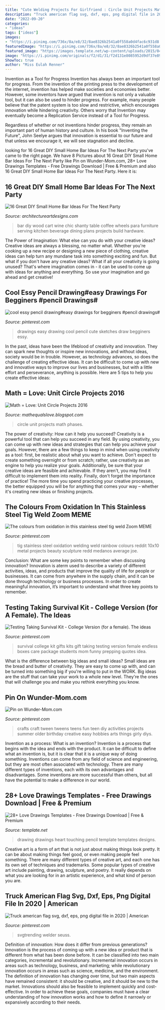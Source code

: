 ```yaml
---
title: "Cute Welding Projects For Girlfriend : Circle Unit Projects Math Phases"
description: "Truck american flag svg, dxf, eps, png digital file in 2020"
date: "2022-09-20"
categories:
- "ideas"
tags: ["ideas"]
images:
- "https://i.pinimg.com/736x/8a/e8/32/8ae8326b2541a0f558a0d4fac6c931d8.jpg"
featuredImage: "https://i.pinimg.com/736x/8a/e8/32/8ae8326b2541a0f558a0d4fac6c931d8.jpg"
featured_image: "https://images.template.net/wp-content/uploads/2015/04/18223859/Heart-Touching-Love-Drawing1.jpg"
image: "https://i.pinimg.com/originals/f2/d1/31/f2d131e8085952d9df37e89241990dc1.jpg"
ShowToc: true
author: "Miss Eulah Renner"
---
```



Invention as a Tool for Progress
Invention has always been an important tool for progress. From the invention of the printing press to the development of the internet, invention has helped make societies and economies better. 
However, some inventors have argued that invention is not only a valuable tool, but it can also be used to hinder progress. For example, many people believe that the patent system is too slow and restrictive, which encourages innovation while hindering creativity. Others worry that Invention may eventually become a Replication Service instead of a Tool for Progress.

Regardless of whether or not inventions hinder progress, they remain an important part of human history and culture. In his book "Inventing the Future", John Seelye argues that innovation is essential to our future and that unless we encourage it, we will see stagnation and decline.

	

		
looking for 16 Great DIY Small Home Bar Ideas For The Next Party you've came to the right page. We have 8 Pictures about 16 Great DIY Small Home Bar Ideas For The Next Party like Pin on Wunder-Mom.com, 28+ Love Drawings Templates - Free Drawings Download | Free &amp; Premium and also 16 Great DIY Small Home Bar Ideas For The Next Party. Here it is:
		
    
## 16 Great DIY Small Home Bar Ideas For The Next Party

<img loading=lazy src="http://www.architectureartdesigns.com/wp-content/uploads/2015/05/1542.jpg" onerror="this.onerror=null;this.src='https://tse2.mm.bing.net/th?id=OIP.BceOmpNg8q8A1vbp7cbRlQHaLH&amp;pid=15.1';" alt="16 Great DIY Small Home Bar Ideas For The Next Party">

_Source: architectureartdesigns.com_

>bar diy wood cart wine chic shanty table coffee wheels para furniture serving kitchen beverage dining plans projects build hardware. 

	

The Power of Imagination: What else can you do with your creative ideas?
Creative ideas are always a blessing, no matter what. Whether you're cooking up a new recipe or designing a new piece of clothing, creative ideas can help turn any mundane task into something exciting and fun. But what if you don't have any creative ideas? What if all your creativity is going unused? That's where imagination comes in - it can be used to come up with ideas for anything and everything. So use your imagination and go ahead and get creative!

    
## Cool Essy Pencil Drawing#easy Drawings For Begginers #pencil Drawings#

<img loading=lazy src="https://i.pinimg.com/736x/f8/e9/f0/f8e9f0c0e05c62f55289b1de2f64cf0e.jpg" onerror="this.onerror=null;this.src='https://tse4.mm.bing.net/th?id=OIP.bJq1ER8NDrNFWzg_wmy2ygHaI2&amp;pid=15.1';" alt="cool essy pencil drawing#easy drawings for begginers #pencil drawings#">

_Source: pinterest.com_

>drawings easy drawing cool pencil cute sketches draw begginers essy. 

	

In the past, ideas have been the lifeblood of creativity and innovation. They can spark new thoughts or inspire new innovations, and without ideas, society would be in trouble. However, as technology advances, so does the challenge of creating effective ideas. It can be difficult to come up with new and innovative ways to improve our lives and businesses, but with a little effort and perseverance, anything is possible. Here are 5 tips to help you create effective ideas: 
    
## Math = Love: Unit Circle Projects 2016

<img loading=lazy src="https://3.bp.blogspot.com/-0nYdMakpRM4/WFWMAu3xEAI/AAAAAAAA18k/PCeCKxB5k-g-7xiiC1r01slwO1ez6osdQCKgB/s1600/IMG_20161215_153506012.jpg" onerror="this.onerror=null;this.src='https://tse2.mm.bing.net/th?id=OIP.Pe2maMfxG2adkeLdv1oAXgHaNK&amp;pid=15.1';" alt="Math = Love: Unit Circle Projects 2016">

_Source: mathequalslove.blogspot.com_

>circle unit projects math phases. 

	

The power of creativity: How can it help you succeed?
Creativity is a powerful tool that can help you succeed in any field. By using creativity, you can come up with new ideas and strategies that can help you achieve your goals. However, there are a few things to keep in mind when using creativity as a tool: first, be realistic about what you want to achieve. Don't expect to create something overnight or from scratch; rather, use creativity as an engine to help you realize your goals. Additionally, be sure that your creative ideas are feasible and achievable. If they aren't, you may find it difficult to implement them into reality. Finally, don't forget the importance of practice! The more time you spend practicing your creative processes, the better equipped you will be for anything that comes your way – whether it's creating new ideas or finishing projects.

    
## The Colours From Oxidation In This Stainless Steel Tig Weld Zoom MEME

<img loading=lazy src="https://i.pinimg.com/736x/82/82/39/828239b1e0cc852288eb43de47984b94.jpg" onerror="this.onerror=null;this.src='https://tse2.mm.bing.net/th?id=OIP.nOx4-k5tHklr9tgU7MhSawHaHa&amp;pid=15.1';" alt="The colours from oxidation in this stainless steel tig weld Zoom MEME">

_Source: pinterest.com_

>tig stainless steel oxidation welding weld rainbow colours reddit 10x10 metal projects beauty sculpture redd medanos average joe. 

	

Conclusion: What are some key points to remember when discussing innovation?
Innovation is aterm used to describe a variety of different activities, ideas, and products that improve the quality of life for people or businesses. It can come from anywhere in the supply chain, and it can be done through technology or business processes. In order to create meaningful innovation, it’s important to understand what three key points to remember.

    
## Testing Taking Survival Kit - College Version (for A Female). The Ideas

<img loading=lazy src="https://i.pinimg.com/originals/ae/88/78/ae887819447d51adeb9f8587801aa1ec.jpg" onerror="this.onerror=null;this.src='https://tse3.mm.bing.net/th?id=OIP.NOGF3GEbpABjgNHAasdGlAAAAA&amp;pid=15.1';" alt="Testing Taking Survival Kit - College Version (for a female). The ideas">

_Source: pinterest.com_

>survival college kit gifts kits gift taking testing version female endless boxes care package students mom funny prepping quotes idea. 

	

What is the difference between big ideas and small ideas?
Small ideas are the bread and butter of creativity. They are easy to come up with, and can be turned into something big if you're willing to put in the WORK. Big ideas are the stuff that can take your work to a whole new level. They're the ones that will challenge you and make you rethink everything you know.

    
## Pin On Wunder-Mom.com

<img loading=lazy src="https://i.pinimg.com/originals/f2/d1/31/f2d131e8085952d9df37e89241990dc1.jpg" onerror="this.onerror=null;this.src='https://tse4.mm.bing.net/th?id=OIP.6rDO7e67nc5mCt6nq19NQAHaKl&amp;pid=15.1';" alt="Pin on Wunder-Mom.com">

_Source: pinterest.com_

>crafts craft tween tweens teens fun teen diy activities projects summer older birthday creative easy hobbies arts things girly diys. 

	

Invention as a process: What is an invention?
Invention is a process that begins with the idea and ends with the product. It can be difficult to define what an invention is, but it is clear that it is a unique way of doing something. Inventions can come from any field of science and engineering, but they are most often associated with technology. There are many different types of inventions, each with its own advantages and disadvantages. Some inventions are more successful than others, but all have the potential to make a difference in our world.

    
## 28+ Love Drawings Templates - Free Drawings Download | Free &amp; Premium

<img loading=lazy src="https://images.template.net/wp-content/uploads/2015/04/18223859/Heart-Touching-Love-Drawing1.jpg" onerror="this.onerror=null;this.src='https://tse1.mm.bing.net/th?id=OIP.YEl9VluvreTMzJL9rg8xKQHaGZ&amp;pid=15.1';" alt="28+ Love Drawings Templates - Free Drawings Download | Free &amp; Premium">

_Source: template.net_

>drawing drawings heart touching pencil template templates designs. 

	

Creative art is a form of art that is not just about making things look pretty. It can be about making things feel good, or even making people feel something. There are many different types of creative art, and each one has its own set of techniques and trademarks. Some popular types of creative art include painting, drawing, sculpture, and poetry. It really depends on what you are looking for in an artistic experience, and what kind of person you are.

    
## Truck American Flag Svg, Dxf, Eps, Png Digital File In 2020 | American

<img loading=lazy src="https://i.pinimg.com/736x/8a/e8/32/8ae8326b2541a0f558a0d4fac6c931d8.jpg" onerror="this.onerror=null;this.src='https://tse3.mm.bing.net/th?id=OIP.kXbeBvuIrRCGR1lZw7LsKQHaHa&amp;pid=15.1';" alt="Truck american flag svg, dxf, eps, png digital file in 2020 | American">

_Source: pinterest.com_

>svgtrending welder seuss. 

	

Definition of innovation: How does it differ from previous generations?
Innovation is the process of coming up with a new idea or product that is different from what has been done before. It can be classified into two main categories, incremental and revolutionary. Incremental innovation occurs in areas such as technology, business, and marketing; while revolutionary innovation occurs in areas such as science, medicine, and the environment. 
The definition of innovation has changing over time, but two main aspects have remained consistent: it should be creative, and it should be new to the market. Innovations should also be feasible to implement quickly and cost-effective. In order to achieve these goals, companies must have a clear understanding of how innovation works and how to define it narrowly or expansively according to their needs.

